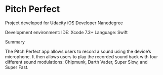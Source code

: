 # Pitch Perfect

Project developed for Udacity iOS Developer Nanodegree

Development environment: 
IDE: Xcode 7.3+ 
Language: Swift

Summary

The Pitch Perfect app allows users to record a sound using the device’s microphone. It then allows users to play the recorded sound back with four different sound modulations: Chipmunk, Darth Vader, Super Slow, and Super Fast.
